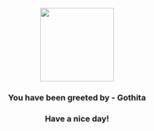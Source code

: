 <p align="center">
            <img src="https://raw.githubusercontent.com/PokeAPI/sprites/master/sprites/pokemon/574.png" width="150" height="150">
          </p>
          <h3 align="center">You have been greeted by - <b>Gothita</b></h3>
          <h3 align="center">Have a nice day!</h3>
        